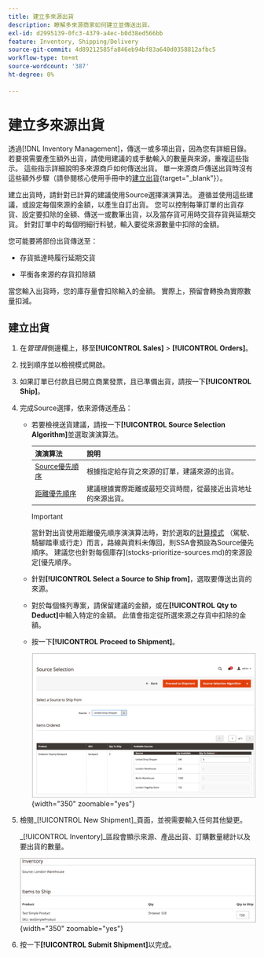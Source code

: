 ```yaml
---
title: 建立多來源出貨
description: 瞭解多來源商家如何建立並傳送出貨。
exl-id: d2995139-0fc3-4379-a4ec-b0d38ed566bb
feature: Inventory, Shipping/Delivery
source-git-commit: 4d89212585fa846eb94bf83a640d0358812afbc5
workflow-type: tm+mt
source-wordcount: '387'
ht-degree: 0%

---
```


# 建立多來源出貨

透過[!DNL Inventory Management]，傳送一或多項出貨，因為您有詳細目錄。 若要視需要產生額外出貨，請使用建議的或手動輸入的數量與來源，重複這些指示。 這些指示詳細說明多來源商戶如何傳送出貨。 單一來源商戶傳送出貨時沒有這些額外步驟（請參閱核心使用手冊中的[建立出貨](../stores-purchase/shipments.md#create-a-shipment){target="_blank"}）。

建立出貨時，請針對已計算的建議使用Source選擇演演算法。 遵循並使用這些建議，或設定每個來源的金額，以產生自訂出貨。 您可以控制每筆訂單的出貨存貨、設定要扣除的金額、傳送一或數筆出貨，以及當存貨可用時交貨存貨與延期交貨。 針對訂單中的每個明細行料號，輸入要從來源數量中扣除的金額。

您可能要將部份出貨傳送至：

- 存貨抵達時履行延期交貨

- 平衡各來源的存貨扣除額

當您輸入出貨時，您的庫存量會扣除輸入的金額。 實際上，預留會轉換為實際數量扣減。

## 建立出貨

1. 在&#x200B;_管理員_&#x200B;側邊欄上，移至&#x200B;**[!UICONTROL Sales]** > **[!UICONTROL Orders]**。

1. 找到順序並以檢視模式開啟。

1. 如果訂單已付款且已開立商業發票，且已準備出貨，請按一下&#x200B;**[!UICONTROL Ship]**。

1. 完成Source選擇，依來源傳送產品：

   - 若要檢視送貨建議，請按一下&#x200B;**[!UICONTROL Source Selection Algorithm]**&#x200B;並選取演演算法。

     | 演演算法 | 說明 |
     |--|--|
     | [Source優先順序](source-priority-algorithm.md) | 根據指定給存貨之來源的訂單，建議來源的出貨。 |
     | [距離優先順序](distance-priority-algorithm.md) | 建議根據實際距離或最短交貨時間，從最接近出貨地址的來源出貨。 |

     >[!IMPORTANT]
     >
     >當針對出貨使用距離優先順序演演算法時，對於選取的[計算模式](distance-priority-algorithm.md) （駕駛、騎腳踏車或行走）而言，路線與資料未傳回，則SSA會預設為Source優先順序。 建議您也針對每個庫存](stocks-prioritize-sources.md)的來源設定[優先順序。


   - 針對&#x200B;**[!UICONTROL Select a Source to Ship from]**，選取要傳送出貨的來源。

   - 對於每個條列專案，請保留建議的金額，或在&#x200B;**[!UICONTROL Qty to Deduct]**&#x200B;中輸入特定的金額。 此值會指定從所選來源之存貨中扣除的金額。

   - 按一下&#x200B;**[!UICONTROL Proceed to Shipment]**。

     ![選取Source並輸入數量](assets/shipment-adobe-shipping-sources.png){width="350" zoomable="yes"}

1. 檢閱&#x200B;_[!UICONTROL New Shipment]_頁面，並視需要輸入任何其他變更。

   _[!UICONTROL Inventory]_區段會顯示來源、產品出貨、訂購數量總計以及要出貨的數量。

   ![出貨的詳細存貨資訊，例如部份出貨](assets/inventory-shipment-details.png){width="350" zoomable="yes"}

1. 按一下&#x200B;**[!UICONTROL Submit Shipment]**&#x200B;以完成。
